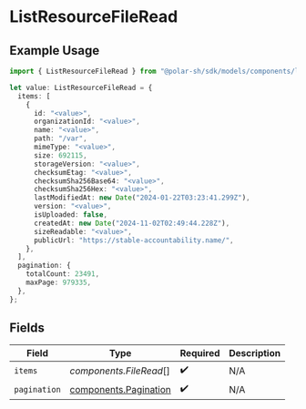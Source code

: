 # ListResourceFileRead

## Example Usage

```typescript
import { ListResourceFileRead } from "@polar-sh/sdk/models/components/listresourcefileread.js";

let value: ListResourceFileRead = {
  items: [
    {
      id: "<value>",
      organizationId: "<value>",
      name: "<value>",
      path: "/var",
      mimeType: "<value>",
      size: 692115,
      storageVersion: "<value>",
      checksumEtag: "<value>",
      checksumSha256Base64: "<value>",
      checksumSha256Hex: "<value>",
      lastModifiedAt: new Date("2024-01-22T03:23:41.299Z"),
      version: "<value>",
      isUploaded: false,
      createdAt: new Date("2024-11-02T02:49:44.228Z"),
      sizeReadable: "<value>",
      publicUrl: "https://stable-accountability.name/",
    },
  ],
  pagination: {
    totalCount: 23491,
    maxPage: 979335,
  },
};
```

## Fields

| Field                                                          | Type                                                           | Required                                                       | Description                                                    |
| -------------------------------------------------------------- | -------------------------------------------------------------- | -------------------------------------------------------------- | -------------------------------------------------------------- |
| `items`                                                        | *components.FileRead*[]                                        | :heavy_check_mark:                                             | N/A                                                            |
| `pagination`                                                   | [components.Pagination](../../models/components/pagination.md) | :heavy_check_mark:                                             | N/A                                                            |